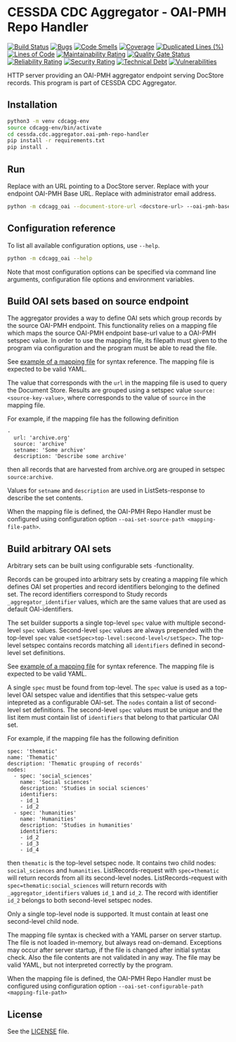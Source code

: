 # CESSDA CDC Aggregator - OAI-PMH Repo Handler #

[![Build Status](https://jenkins.cessda.eu/buildStatus/icon?job=cessda.cdc.aggregator.oai-pmh-repo-handler%2Fmaster)](https://jenkins.cessda.eu/job/cessda.cdc.aggregator.oai-pmh-repo-handler/job/master/)
[![Bugs](https://sonarqube.cessda.eu/api/project_badges/measure?project=cessda.cdc.aggregator.oai-pmh-repo-handler&metric=bugs)](https://sonarqube.cessda.eu/dashboard?id=cessda.cdc.aggregator.oai-pmh-repo-handler)
[![Code Smells](https://sonarqube.cessda.eu/api/project_badges/measure?project=cessda.cdc.aggregator.oai-pmh-repo-handler&metric=code_smells)](https://sonarqube.cessda.eu/dashboard?id=cessda.cdc.aggregator.oai-pmh-repo-handler)
[![Coverage](https://sonarqube.cessda.eu/api/project_badges/measure?project=cessda.cdc.aggregator.oai-pmh-repo-handler&metric=coverage)](https://sonarqube.cessda.eu/dashboard?id=cessda.cdc.aggregator.oai-pmh-repo-handler)
[![Duplicated Lines (%)](https://sonarqube.cessda.eu/api/project_badges/measure?project=cessda.cdc.aggregator.oai-pmh-repo-handler&metric=duplicated_lines_density)](https://sonarqube.cessda.eu/dashboard?id=cessda.cdc.aggregator.oai-pmh-repo-handler)
[![Lines of Code](https://sonarqube.cessda.eu/api/project_badges/measure?project=cessda.cdc.aggregator.oai-pmh-repo-handler&metric=ncloc)](https://sonarqube.cessda.eu/dashboard?id=cessda.cdc.aggregator.oai-pmh-repo-handler)
[![Maintainability Rating](https://sonarqube.cessda.eu/api/project_badges/measure?project=cessda.cdc.aggregator.oai-pmh-repo-handler&metric=sqale_rating)](https://sonarqube.cessda.eu/dashboard?id=cessda.cdc.aggregator.oai-pmh-repo-handler)
[![Quality Gate Status](https://sonarqube.cessda.eu/api/project_badges/measure?project=cessda.cdc.aggregator.oai-pmh-repo-handler&metric=alert_status)](https://sonarqube.cessda.eu/dashboard?id=cessda.cdc.aggregator.oai-pmh-repo-handler)
[![Reliability Rating](https://sonarqube.cessda.eu/api/project_badges/measure?project=cessda.cdc.aggregator.oai-pmh-repo-handler&metric=reliability_rating)](https://sonarqube.cessda.eu/dashboard?id=cessda.cdc.aggregator.oai-pmh-repo-handler)
[![Security Rating](https://sonarqube.cessda.eu/api/project_badges/measure?project=cessda.cdc.aggregator.oai-pmh-repo-handler&metric=security_rating)](https://sonarqube.cessda.eu/dashboard?id=cessda.cdc.aggregator.oai-pmh-repo-handler)
[![Technical Debt](https://sonarqube.cessda.eu/api/project_badges/measure?project=cessda.cdc.aggregator.oai-pmh-repo-handler&metric=sqale_index)](https://sonarqube.cessda.eu/dashboard?id=cessda.cdc.aggregator.oai-pmh-repo-handler)
[![Vulnerabilities](https://sonarqube.cessda.eu/api/project_badges/measure?project=cessda.cdc.aggregator.oai-pmh-repo-handler&metric=vulnerabilities)](https://sonarqube.cessda.eu/dashboard?id=cessda.cdc.aggregator.oai-pmh-repo-handler)

HTTP server providing an OAI-PMH aggregator endpoint serving DocStore
records. This program is part of CESSDA CDC Aggregator.


## Installation ##

```sh
python3 -m venv cdcagg-env
source cdcagg-env/bin/activate
cd cessda.cdc.aggregator.oai-pmh-repo-handler
pip install -r requirements.txt
pip install .
```


## Run ##

Replace <docstore-url> with an URL pointing to a DocStore
server. Replace <base-url> with your endpoint OAI-PMH Base
URL. Replace <admin-email> with administrator email address.

```sh
python -m cdcagg_oai --document-store-url <docstore-url> --oai-pmh-base-url <base-url> --oai-pmh-admin-email <admin-email>
```


## Configuration reference ##

To list all available configuration options, use ``--help``.

```sh
python -m cdcagg_oai --help
```

Note that most configuration options can be specified via command line
arguments, configuration file options and environment variables.


## Build OAI sets based on source endpoint ##

The aggregator provides a way to define OAI sets which group records by
the source OAI-PMH endpoint. This functionality relies on a mapping
file which maps the source OAI-PMH endpoint base-url value to a
OAI-PMH setspec value. In order to use the mapping file, its filepath
must given to the program via configuration and the program must be
able to read the file.

See [example of a mapping file](sources_set.yaml.example) for syntax
reference. The mapping file is expected to be valid YAML.

The value that corresponds with the ``url`` in the mapping file is
used to query the Document Store. Results are grouped using a setspec
value ``source:<source-key-value>``, where <source-key-value>
corresponds to the value of ``source`` in the mapping file.

For example, if the mapping file has the following definition

    -
      url: 'archive.org'
      source: 'archive'
      setname: 'Some archive'
      description: 'Describe some archive'


then all records that are harvested from archive.org are grouped in setspec
``source:archive``.

Values for ``setname`` and ``description`` are used in
ListSets-response to describe the set contents.

When the mapping file is defined, the OAI-PMH Repo Handler must be
configured using configuration option
``--oai-set-source-path <mapping-file-path>``.


## Build arbitrary OAI sets ##

Arbitrary sets can be built using configurable sets -functionality.

Records can be grouped into arbitrary sets by creating a mapping file
which defines OAI set properties and record identifiers belonging to
the defined set. The record identifiers correspond to Study records
``_aggregator_identifier`` values, which are the same values that are
used as default OAI-identifiers.

The set builder supports a single top-level ``spec`` value with
multiple second-level ``spec`` values. Second-level ``spec`` values are always
prepended with the top-level ``spec`` value
``<setSpec>top-level:second-level</setSpec>``. The top-level setspec
contains records matching all ``identifiers`` defined in second-level set
definitions.

See [example of a mapping file](configurable_set.yaml.example) for
syntax reference. The mapping file is expected to be valid YAML.

A single ``spec`` must be found from top-level. The ``spec`` value is used
as a top-level OAI setspec value and identifies that this
setspec-value gets intepreted as a configurable OAI-set. The ``nodes``
contain a list of second-level set definitions. The second-level
``spec`` values must be unique and the list item must contain list of
``identifiers`` that belong to that particular OAI set.

For example, if the mapping file has the following definition

    spec: 'thematic'
    name: 'Thematic'
    description: 'Thematic grouping of records'
    nodes:
      - spec: 'social_sciences'
        name: 'Social sciences'
        description: 'Studies in social sciences'
        identifiers:
        - id_1
        - id_2
      - spec: 'humanities'
        name: 'Humanities'
        description: 'Studies in humanities'
        identifiers:
        - id_2
        - id_3
        - id_4

then ``thematic`` is the top-level setspec node. It contains two child
nodes: ``social_sciences`` and ``humanities``. ListRecords-request
with ``spec=thematic`` will return records from all its second-level
nodes. ListRecords-request with ``spec=thematic:social_sciences`` will
return records with ``_aggregator_identifiers`` values ``id_1`` and
``id_2``. The record with identifier ``id_2`` belongs to both
second-level setspec nodes.

Only a single top-level node is supported. It must contain at least
one second-level child node.

The mapping file syntax is checked with a YAML parser on server
startup. The file is not loaded in-memory, but always read
on-demand. Exceptions may occur after server startup, if the file is
changed after initial syntax check. Also the file contents are not
validated in any way. The file may be valid YAML, but not interpreted
correctly by the program.

When the mapping file is defined, the OAI-PMH Repo Handler must be
configured using configuration option
``--oai-set-configurable-path <mapping-file-path>``


## License ##

See the [LICENSE](LICENSE.txt) file.
